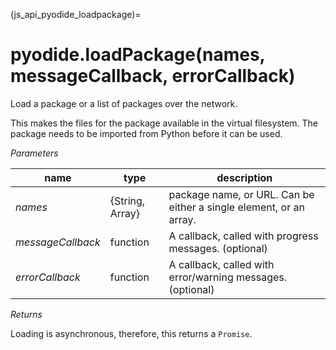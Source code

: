 (js_api_pyodide_loadpackage)=
# pyodide.loadPackage(names, messageCallback, errorCallback)

Load a package or a list of packages over the network.

This makes the files for the package available in the virtual filesystem.
The package needs to be imported from Python before it can be used.

*Parameters*

| name              | type            | description                           |
|-------------------|-----------------|---------------------------------------|
| *names*           | {String, Array} | package name, or URL. Can be either a single element, or an array.          |
| *messageCallback* | function        | A callback, called with progress messages. (optional) |
| *errorCallback*   | function        | A callback, called with error/warning messages. (optional) |

*Returns*

Loading is asynchronous, therefore, this returns a `Promise`.

